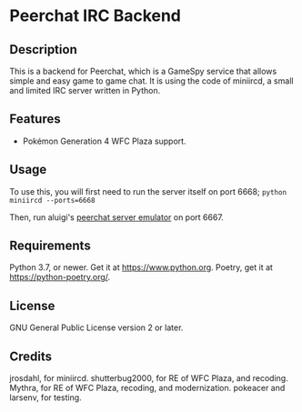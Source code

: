 Peerchat IRC Backend
============================================================

Description
-----------

This is a backend for Peerchat, which is a GameSpy service that allows simple and easy game to game chat. It is using the code of miniircd, a small and limited IRC server written in Python.

Features
--------
* Pokémon Generation 4 WFC Plaza support.

Usage
-----

To use this, you will first need to run the server itself on port 6668; `python miniircd --ports=6668`

Then, run aluigi's [peerchat server emulator](http://aluigi.altervista.org/papers.htm#peerchat) on port 6667.

Requirements
------------

Python 3.7, or newer. Get it at <https://www.python.org>.
Poetry, get it at <https://python-poetry.org/>.

License
-------

GNU General Public License version 2 or later.

Credits
-------
jrosdahl, for miniircd.
shutterbug2000, for RE of WFC Plaza, and recoding.
Mythra, for RE of WFC Plaza, recoding, and modernization.
pokeacer and larsenv, for testing.
